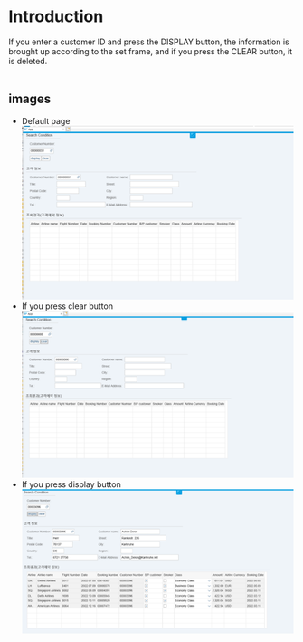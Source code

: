 # Introduction
If you enter a customer ID and press the DISPLAY button, the information is brought up according to the set frame, and if you press the CLEAR button, it is deleted.<br/><br/>

## images
* Default page<br/>
<img src = "defaultpage.png"><br/>
* If you press clear button<br/>
<img src = "clear.png"><br/>
* If you press display button<br/>
<img src = "display.png"><br/><br/>
